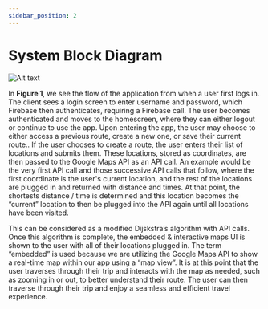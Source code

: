 ```yaml
---
sidebar_position: 2
---
```


# System Block Diagram

![Alt text](https://cdn.discordapp.com/attachments/1067883947100491848/1093976869197590658/image.png "Figure 1")

In **Figure 1**, we see the flow of the application from when a user first logs in. The client sees a login screen to enter username and password, which Firebase then authenticates, requiring a Firebase call. The user becomes authenticated and moves to the homescreen, where they can either logout or continue to use the app. Upon entering the app, the user may choose to either access a previous route, create a new one, or save their current route.. If the user chooses to create a route, the user enters their list of locations and submits them. These locations, stored as coordinates, are then passed to the Google Maps API as an API call. An example would be the very first API call and those successive API calls that follow, where the first coordinate is the user's current location, and the rest of the locations are plugged in and returned with distance and times. At that point, the shortests distance / time is determined and this location becomes the “current” location to then be plugged into the API again until all locations have been visited.

This can be considered as a modified Dijskstra’s algorithm with API calls. Once this algorithm is complete, the embedded & interactive maps UI is shown to the user with all of their locations plugged in. The term “embedded” is used because we are utilizing the Google Maps API to show a real-time map within our app using a “map view”. It is at this point that the user traverses through their trip and interacts with the map as needed, such as zooming in or out, to better understand their route. The user can then traverse through their trip and enjoy a seamless and efficient travel experience. 
